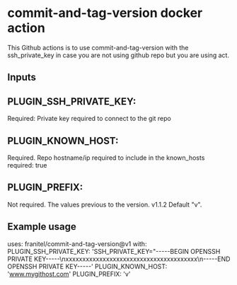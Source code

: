 # commit-and-tag-version docker action
This Github actions is to use commit-and-tag-version with the ssh_private_key in case you are not using github repo but you are using act.

## Inputs

## PLUGIN_SSH_PRIVATE_KEY:
Required: Private key required to connect to the git repo

## PLUGIN_KNOWN_HOST:
Required. Repo hostname/ip required to include in the known_hosts
    required: true

## PLUGIN_PREFIX:
Not required. The values previous to the version. v1.1.2    Default "v".

## Example usage

uses: franitel/commit-and-tag-version@v1
with:
  PLUGIN_SSH_PRIVATE_KEY:	'SSH_PRIVATE_KEY="-----BEGIN OPENSSH PRIVATE KEY-----\nxxxxxxxxxxxxxxxxxxxxxxxxxxxxxxxxxxxxxxx\n-----END OPENSSH PRIVATE KEY-----'
	PLUGIN_KNOWN_HOST: 'www.mygithost.com'
	PLUGIN_PREFIX: 'v'
